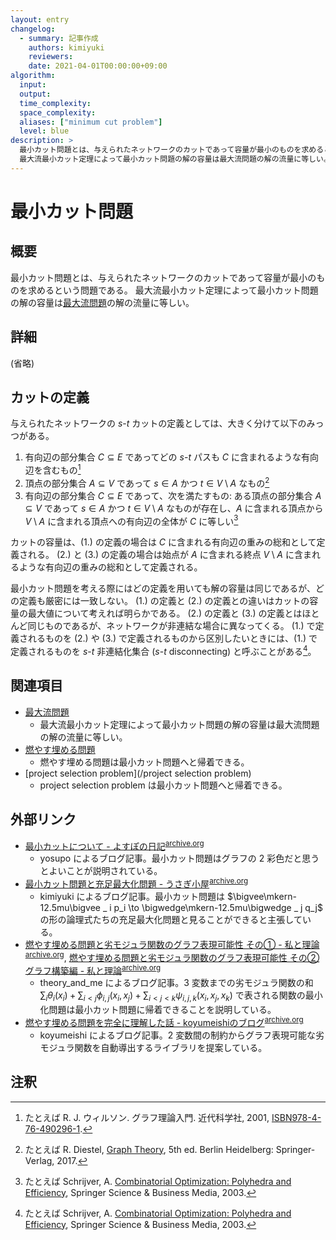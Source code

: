 ```yaml
---
layout: entry
changelog:
  - summary: 記事作成
    authors: kimiyuki
    reviewers:
    date: 2021-04-01T00:00:00+09:00
algorithm:
  input:
  output:
  time_complexity:
  space_complexity:
  aliases: ["minimum cut problem"]
  level: blue
description: >
  最小カット問題とは、与えられたネットワークのカットであって容量が最小のものを求めるという問題。
  最大流最小カット定理によって最小カット問題の解の容量は最大流問題の解の流量に等しい。
---
```


# 最小カット問題

## 概要

最小カット問題とは、与えられたネットワークのカットであって容量が最小のものを求めるという問題である。
最大流最小カット定理によって最小カット問題の解の容量は[最大流問題](/maximum-flow-problem)の解の流量に等しい。


## 詳細

(省略)


## カットの定義

与えられたネットワークの $s$-$t$ カットの定義としては、大きく分けて以下のみっつがある。

1.  有向辺の部分集合 $C \subseteq E$ であってどの $s$-$t$ パスも $C$ に含まれるような有向辺を含むもの[^cut-set-of-edges]
2.  頂点の部分集合 $A \subseteq V$ であって $s \in A$ かつ $t \in V \setminus A$ なもの[^cut-set-of-vertices]
3.  有向辺の部分集合 $C \subseteq E$ であって、次を満たすもの: ある頂点の部分集合 $A \subseteq V$ であって $s \in A$ かつ $t \in V \setminus A$ なものが存在し、$A$ に含まれる頂点から $V \setminus A$ に含まれる頂点への有向辺の全体が $C$ に等しい[^cut-set-of-vertices-as-edges]

カットの容量は、(1.) の定義の場合は $C$ に含まれる有向辺の重みの総和として定義される。
(2.) と (3.) の定義の場合は始点が $A$ に含まれる終点 $V \setminus A$ に含まれるような有向辺の重みの総和として定義される。

最小カット問題を考える際にはどの定義を用いても解の容量は同じであるが、どの定義も厳密には一致しない。
(1.) の定義と (2.) の定義との違いはカットの容量の最大値について考えれば明らかである。
(2.) の定義と (3.) の定義とはほとんど同じものであるが、ネットワークが非連結な場合に異なってくる。
(1.) で定義されるものを (2.) や (3.) で定義されるものから区別したいときには、(1.) で定義されるものを $s$-$t$ 非連結化集合 ($s$-$t$ disconnecting) と呼ぶことがある[^s-t-disconnecting]。


## 関連項目

-   [最大流問題](/maximum-flow-problem)
    -   最大流最小カット定理によって最小カット問題の解の容量は最大流問題の解の流量に等しい。
-   [燃やす埋める問題](/moyasu-umeru-mondai)
    -   燃やす埋める問題は最小カット問題へと帰着できる。
-   [project selection problem](/project selection problem)
    -   project selection problem は最小カット問題へと帰着できる。


## 外部リンク

-   [最小カットについて - よすぽの日記](https://yosupo.hatenablog.com/entry/2015/03/31/134336)<sup>[archive.org](https://web.archive.org/web/20210401023012/https://yosupo.hatenablog.com/entry/2015/03/31/134336)</sup>
    -   <a class="handle">yosupo</a> によるブログ記事。最小カット問題はグラフの $2$ 彩色だと思うとよいことが説明されている。
-   [最小カット問題と充足最大化問題 - うさぎ小屋](https://kimiyuki.net/blog/2020/03/07/minimum-cut-and-maximum-satisfiability/)<sup>[archive.org](https://web.archive.org/web/20210401023109/https://kimiyuki.net/blog/2020/03/07/minimum-cut-and-maximum-satisfiability/)</sup>
    -   <a class="handle">kimiyuki</a> によるブログ記事。最小カット問題は $\bigvee\mkern-12.5mu\bigvee _ i p_i \to \bigwedge\mkern-12.5mu\bigwedge _ j q_j$ の形の論理式たちの充足最大化問題と見ることができると主張している。
-   [燃やす埋める問題と劣モジュラ関数のグラフ表現可能性 その① - 私と理論](https://theory-and-me.hatenablog.com/entry/2020/03/13/180935)<sup>[archive.org](https://web.archive.org/web/20210401023205/https://theory-and-me.hatenablog.com/entry/2020/03/13/180935)</sup>, [燃やす埋める問題と劣モジュラ関数のグラフ表現可能性 その② グラフ構築編 - 私と理論](https://theory-and-me.hatenablog.com/entry/2020/03/17/180157)<sup>[archive.org](https://web.archive.org/web/20210401023147/https://theory-and-me.hatenablog.com/entry/2020/03/17/180157)</sup>
    -   <a class="handle">theory_and_me</a> によるブログ記事。$3$ 変数までの劣モジュラ関数の和 $\sum_i \theta_i(x_i) + \sum _ {i \lt j} \phi _ {i, j} (x_i, x_j) + \sum _ {i \lt j \lt k} \psi _ {i, j, k} (x_i, x_j, x_k)$ で表される関数の最小化問題は最小カット問題に帰着できることを説明している。
-   [燃やす埋める問題を完全に理解した話 - koyumeishiのブログ](https://koyumeishi.hatenablog.com/entry/2021/01/14/052223)<sup>[archive.org](https://web.archive.org/web/20210401023419/https://koyumeishi.hatenablog.com/entry/2021/01/14/052223)</sup>
    -   <a class="handle">koyumeishi</a> によるブログ記事。$2$ 変数間の制約からグラフ表現可能な劣モジュラ関数を自動導出するライブラリを提案している。


## 注釈

[^moyasu-umeru-local-name]: 競技プログラミングのコミュニティ外では通用しない名前であることに注意したい。
[^cut-set-of-edges]: たとえば R. J. ウィルソン. グラフ理論入門. 近代科学社, 2001, [ISBN978-4-76-490296-1](https://iss.ndl.go.jp/api/openurl?isbn=9784764902961).
[^cut-set-of-vertices]: たとえば R. Diestel, [Graph Theory](https://www.springer.com/jp/book/9783662536216), 5th ed. Berlin Heidelberg: Springer-Verlag, 2017.
[^cut-set-of-vertices-as-edges]: たとえば Schrijver, A. [Combinatorial Optimization: Polyhedra and Efficiency](https://www.springer.com/jp/book/9783540443896), Springer Science &amp; Business Media, 2003.
[^s-t-disconnecting]: たとえば Schrijver, A. [Combinatorial Optimization: Polyhedra and Efficiency](https://www.springer.com/jp/book/9783540443896), Springer Science &amp; Business Media, 2003.
